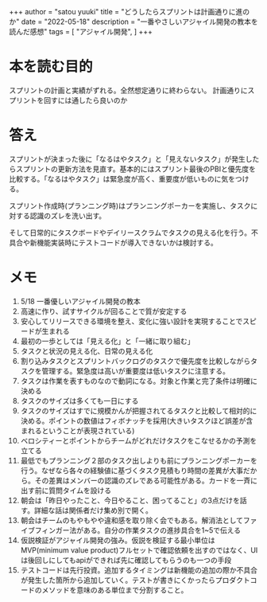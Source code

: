 +++
author = "satou yuuki"
title = "どうしたらスプリントは計画通りに進のか"
date = "2022-05-18"
description = "一番やさしいアジャイル開発の教本を読んだ感想"
tags = [
    "アジャイル開発",
]
+++

# 本を読む目的
スプリントの計画と実績がずれる。全然想定通りに終わらない。
計画通りにスプリントを回すには通したら良いのか
# 答え
スプリントが決まった後に「なるはやタスク」と「見えないタスク」が発生したらスプリントの更新方法を見直す。基本的にはスプリント最後のPBIと優先度を比較する。「なるはやタスク」は緊急度が高く、重要度が低いものに気をつける。

スプリント作成時(プランニング時)はプランニングポーカーを実施し、タスクに対する認識のズレを洗い出す。

そして日常的にタスクボードやデイリースクラムでタスクの見える化を行う。不具合や新機能実装時にテストコードが導入できないかは検討する。

# メモ
1. 5/18 一番優しいアジャイル開発の教本
2. 高速に作り、試すサイクルが回ることで質が安定する
3. 安心してリリースできる環境を整え、変化に強い設計を実現することでスピードが生まれる
4. 最初の一歩としては「見える化」と「一緒に取り組む」
5. タスクと状況の見える化、日常の見える化
6. 割り込みタスクとスプリントバックログのタスクで優先度を比較しながらタスクを管理する。緊急度は高いが重要度は低いタスクに注意する。
7. タスクは作業を表すものなので動詞になる。対象と作業と完了条件は明確に決める
8. タスクのサイズは多くても一日にする
9. タスクのサイズはすでに規模かんが把握されてるタスクと比較して相対的に決める。ポイントの数値はフィボナッチを採用(大きいタスクほど誤差が含まれるということが表現されている)
10. ベロシティーとポイントからチームがどれだけタスクをこなせるかの予測を立てる
11. 最低でもプランニング２部のタスク出しよりも前にプランニングポーカーを行う。なぜなら各々の経験値に基づくタスク見積もり時間の差異が大事だから。その差異はメンバーの認識のズレである可能性がある。カードを一斉に出す前に質問タイムを設ける
12. 朝会は「昨日やったこと、今日やること、困ってること」の3点だけを話す。詳細な話は関係者だけ集め別で開く。
13. 朝会はチームのもやもやや違和感を取り除く会でもある。解消法としてファイブフィンガー法がある。自分の作業タスクの進捗具合を1~5で伝える
14. 仮説検証がアジャイル開発の強み。仮説を検証する最小単位はMVP(minimum value product)フルセットで確認依頼を出すのではなく、UIは後回しにしてもapiができれば先に確認してもらうのも一つの手段
15. テストコードは先行投資。追加するタイミングは新機能の追加の際か不具合が発生した箇所から追加していく。テストが書きにくかったらプロダクトコードのメソッドを意味のある単位まで分割すること。
